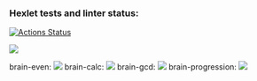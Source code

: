### Hexlet tests and linter status:
[![Actions Status](https://github.com/ReyTris/frontend-project-lvl1/workflows/hexlet-check/badge.svg)](https://github.com/ReyTris/frontend-project-lvl1/actions)

<a href="https://codeclimate.com/github/ReyTris/frontend-project-lvl1/maintainability"><img src="https://api.codeclimate.com/v1/badges/8cc69e9f1bb39fc1cde0/maintainability" /></a>

brain-even: <a href="https://asciinema.org/a/hx8HBeA5S2FeZm3qY0IbMDUyq" target="_blank"><img src="https://asciinema.org/a/hx8HBeA5S2FeZm3qY0IbMDUyq.svg" /></a>
brain-calc: <a href="https://asciinema.org/a/9wpqYHlMUxAvRQ4zSsYWzooYr" target="_blank"><img src="https://asciinema.org/a/9wpqYHlMUxAvRQ4zSsYWzooYr.svg" /></a>
brain-gcd: <a href="https://asciinema.org/a/WXGfips2vyIzn6V8zanVdgybg" target="_blank"><img src="https://asciinema.org/a/WXGfips2vyIzn6V8zanVdgybg.svg" /></a>
brain-progression: <a href="https://asciinema.org/a/VQDqSbiGbL9kkjJ6Y23Vjg5fb" target="_blank"><img src="https://asciinema.org/a/VQDqSbiGbL9kkjJ6Y23Vjg5fb.svg" /></a>